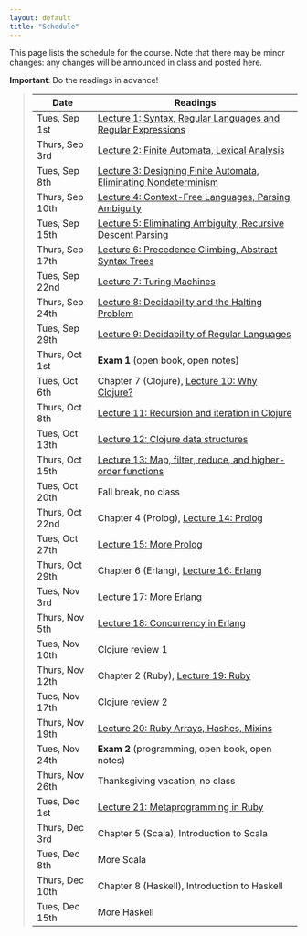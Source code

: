 ```yaml
---
layout: default
title: "Schedule"
---
```


This page lists the schedule for the course.  Note that there may be minor changes: any changes will be announced in class and posted here.

**Important**: Do the readings in advance!

> Date | Readings
> ---- | --------
> Tues, Sep 1st | [Lecture 1: Syntax, Regular Languages and Regular Expressions](lectures/lecture01.html)
> Thurs, Sep 3rd | [Lecture 2: Finite Automata, Lexical Analysis](lectures/lecture02.html)
> Tues, Sep 8th | [Lecture 3: Designing Finite Automata, Eliminating Nondeterminism](lectures/lecture03.html)
> Thurs, Sep 10th | [Lecture 4: Context-Free Languages, Parsing, Ambiguity](lectures/lecture04.html)
> Tues, Sep 15th | [Lecture 5: Eliminating Ambiguity, Recursive Descent Parsing](lectures/lecture05.html)
> Thurs, Sep 17th | [Lecture 6: Precedence Climbing, Abstract Syntax Trees](lectures/lecture06.html)
> Tues, Sep 22nd | [Lecture 7: Turing Machines](lectures/lecture07.html)
> Thurs, Sep 24th | [Lecture 8: Decidability and the Halting Problem](lectures/lecture08.html)
> Tues, Sep 29th | [Lecture 9: Decidability of Regular Languages](lectures/lecture09.html)
> Thurs, Oct 1st | **Exam 1** (open book, open notes)
> Tues, Oct 6th | Chapter 7 (Clojure), [Lecture 10: Why Clojure?](lectures/lecture10.html)
> Thurs, Oct 8th | [Lecture 11: Recursion and iteration in Clojure](lectures/lecture11.html)
> Tues, Oct 13th | [Lecture 12: Clojure data structures](lectures/lecture12.html)
> Thurs, Oct 15th | [Lecture 13: Map, filter, reduce, and higher-order functions](lectures/lecture13.html)
> Tues, Oct 20th | Fall break, no class
> Thurs, Oct 22nd | Chapter 4 (Prolog), [Lecture 14: Prolog](lectures/lecture14.html)
> Tues, Oct 27th | [Lecture 15: More Prolog](lectures/lecture15.html)
> Thurs, Oct 29th | Chapter 6 (Erlang), [Lecture 16: Erlang](lectures/lecture16.html)
> Tues, Nov 3rd | [Lecture 17: More Erlang](lectures/lecture17.html)
> Thurs, Nov 5th | [Lecture 18: Concurrency in Erlang](lectures/lecture18.html)
> Tues, Nov 10th | Clojure review 1
> Thurs, Nov 12th | Chapter 2 (Ruby), [Lecture 19: Ruby](lectures/lecture19.html)
> Tues, Nov 17th | Clojure review 2
> Thurs, Nov 19th | [Lecture 20: Ruby Arrays, Hashes, Mixins](lectures/lecture20.html)
> Tues, Nov 24th | **Exam 2** (programming, open book, open notes)
> Thurs, Nov 26th | Thanksgiving vacation, no class
> Tues, Dec 1st | [Lecture 21: Metaprogramming in Ruby](lectures/lecture21.html)
> Thurs, Dec 3rd | Chapter 5 (Scala), Introduction to Scala
> Tues, Dec 8th | More Scala
> Thurs, Dec 10th | Chapter 8 (Haskell), Introduction to Haskell
> Tues, Dec 15th | More Haskell

<!--
> Tues, Nov 4 | 
> Thurs, Nov 6 | 
> Tues, Nov 11 | 
> Thurs, Nov 13 | 
> Tues, Nov 18 | 
> Thurs, Nov 20 | 
-->
